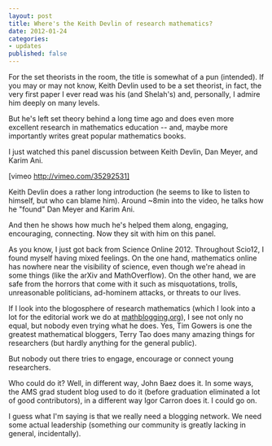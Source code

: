 ```yaml
---
layout: post
title: Where's the Keith Devlin of research mathematics?
date: 2012-01-24
categories:
- updates
published: false
---
```


For the set theorists in the room, the title is somewhat of a pun (intended). If you may or may not know, Keith Devlin used to be a set theorist, in fact, the very first paper I ever read was his (and Shelah's) and, personally, I admire him deeply on many levels.

But he's left set theory behind a long time ago and does even more excellent research in mathematics education -- and, maybe more importantly writes great popular mathematics books.

I just watched this panel discussion between Keith Devlin, Dan Meyer, and Karim Ani.

[vimeo http://vimeo.com/35292531]

Keith Devlin does a rather long introduction (he seems to like to listen to himself, but who can blame him). Around ~8min into the video, he talks how he "found" Dan Meyer and Karim Ani.

And then he shows how much he's helped them along, engaging, encouraging, connecting. Now they sit with him on this panel.

As you know, I just got back from Science Online 2012\. Throughout Scio12, I found myself having mixed feelings. On the one hand, mathematics online has nowhere near the visibility of science, even though we're ahead in some things (like the arXiv and MathOverflow). On the other hand, we are safe from the horrors that come with it such as misquotations, trolls, unreasonable politicians, ad-hominem attacks, or threats to our lives.

If I look into the blogosphere of research mathematics (which I look into a lot for the editorial work we do at [mathblogging.org](http://www.mathblogging.org)), I see not only no equal, but nobody even trying what he does. Yes, Tim Gowers is one the greatest mathematical bloggers, Terry Tao does many amazing things for researchers (but hardly anything for the general public).

But nobody out there tries to engage, encourage or connect young researchers.

Who could do it? Well, in different way, John Baez does it. In some ways, the AMS grad student blog used to do it (before graduation eliminated a lot of good contributors), in a different way Igor Carron does it. I could go on.

I guess what I'm saying is that we really need a blogging network. We need some actual leadership (something our community is greatly lacking in general, incidentally).
